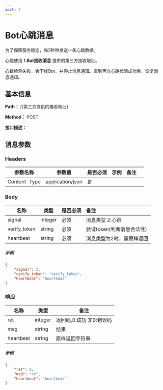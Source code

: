 ```yaml
---
sort: 2
---
```


# Bot心跳消息

为了保障服务稳定，每5秒钟发送一条心跳数据。

心跳使用 **1.Bot接收消息** 提供的第三方接收地址。

心跳检测失败，会下线Bot，并停止消息通知。直到再次心跳检测成功后，恢复消息通知。

## 基本信息

**Path：** /{第三方提供的接收地址}

**Method：** POST

**接口描述：**


## 消息参数

### Headers

| 参数名称      | 参数值           | 是否必须 | 示例 | 备注 |      |
| ------------- | ---------------- | -------- | ---- | ---- | ---- |
| Content-Type  | application/json | 是       |      |      |      |

### Body

| 名称                                                      | 类型       | 是否必须 | 备注                                                         |
| ------------                                             | ---------- | -------- | :----------------------------------------------------------- |
| signal                                                   | integer    | 必须     | 消息类型 2:心跳                        |
| verify_token                                             | string     | 必须     | 验证token(判断消息合法性)                                   |
| heartbeat                                                | string     | 必须     | 消息类型为2时，需原样返回                                  |

##### 示例

```json
{
	"signal": 2,
	"verify_token": "verify_token",
	"heartbeat": "heartbeat"
}
```



### 响应

| 名称  | 类型      | 备注              |
|-----|---------|-----------------|
| ret | integer | 返回码,0:成功 非0:错误码 |
| msg | string  | 结果              |
| heartbeat | string  | 原样返回字符串              |

##### 示例

```json
{
	"ret": 0,
	"msg": "ok",
	"heartbeat": "heartbeat"
}
```
